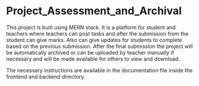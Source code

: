 # Project_Assessment_and_Archival

This project is built using MERN stack. It is a platform for student and teachers where teachers can post tasks and after the submission from the student can give marks.
Also can give updates for students to complete based on the previous submission. After the final submission the project will be automatically archived or can be uploaded by 
teacher manually if necessary and will be made available for others to view and download.

The necessary instructions are available in the documentation file inside the frontend and backend directory.

